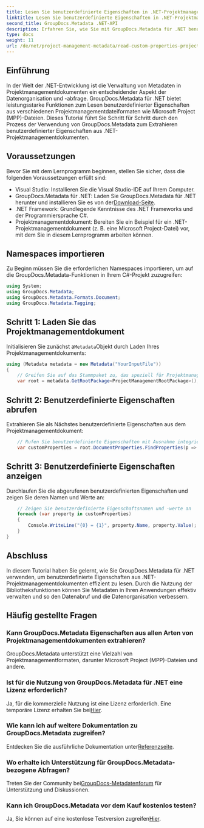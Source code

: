 ```yaml
---
title: Lesen Sie benutzerdefinierte Eigenschaften in .NET-Projektmanagementdokumenten
linktitle: Lesen Sie benutzerdefinierte Eigenschaften in .NET-Projektmanagementdokumenten
second_title: GroupDocs.Metadata .NET-API
description: Erfahren Sie, wie Sie mit GroupDocs.Metadata für .NET benutzerdefinierte Eigenschaften aus .NET-Projektmanagementdokumenten extrahieren. Verbessern Sie Ihr Metadatenmanagement.
type: docs
weight: 11
url: /de/net/project-management-metadata/read-custom-properties-project-management-documents/
---
```

## Einführung
In der Welt der .NET-Entwicklung ist die Verwaltung von Metadaten in Projektmanagementdokumenten ein entscheidender Aspekt der Datenorganisation und -abfrage. GroupDocs.Metadata für .NET bietet leistungsstarke Funktionen zum Lesen benutzerdefinierter Eigenschaften aus verschiedenen Projektmanagementdateiformaten wie Microsoft Project (MPP)-Dateien. Dieses Tutorial führt Sie Schritt für Schritt durch den Prozess der Verwendung von GroupDocs.Metadata zum Extrahieren benutzerdefinierter Eigenschaften aus .NET-Projektmanagementdokumenten.
## Voraussetzungen
Bevor Sie mit dem Lernprogramm beginnen, stellen Sie sicher, dass die folgenden Voraussetzungen erfüllt sind:
- Visual Studio: Installieren Sie die Visual Studio-IDE auf Ihrem Computer.
-  GroupDocs.Metadata für .NET: Laden Sie GroupDocs.Metadata für .NET herunter und installieren Sie es von der[Download-Seite](https://releases.groupdocs.com/metadata/net/).
- .NET Framework: Grundlegende Kenntnisse des .NET Frameworks und der Programmiersprache C#.
- Projektmanagementdokument: Bereiten Sie ein Beispiel für ein .NET-Projektmanagementdokument (z. B. eine Microsoft Project-Datei) vor, mit dem Sie in diesem Lernprogramm arbeiten können.

## Namespaces importieren
Zu Beginn müssen Sie die erforderlichen Namespaces importieren, um auf die GroupDocs.Metadata-Funktionen in Ihrem C#-Projekt zuzugreifen:
```csharp
using System;
using GroupDocs.Metadata;
using GroupDocs.Metadata.Formats.Document;
using GroupDocs.Metadata.Tagging;
```
## Schritt 1: Laden Sie das Projektmanagementdokument
 Initialisieren Sie zunächst a`Metadata`Objekt durch Laden Ihres Projektmanagementdokuments:
```csharp
using (Metadata metadata = new Metadata("YourInputFile"))
{
    // Greifen Sie auf das Stammpaket zu, das speziell für Projektmanagementdokumente gilt
    var root = metadata.GetRootPackage<ProjectManagementRootPackage>();
```
## Schritt 2: Benutzerdefinierte Eigenschaften abrufen
Extrahieren Sie als Nächstes benutzerdefinierte Eigenschaften aus dem Projektmanagementdokument:
```csharp
    // Rufen Sie benutzerdefinierte Eigenschaften mit Ausnahme integrierter Eigenschaften ab
    var customProperties = root.DocumentProperties.FindProperties(p => !p.Tags.Contains(Tags.Document.BuiltIn));
```
## Schritt 3: Benutzerdefinierte Eigenschaften anzeigen
Durchlaufen Sie die abgerufenen benutzerdefinierten Eigenschaften und zeigen Sie deren Namen und Werte an:
```csharp
    // Zeigen Sie benutzerdefinierte Eigenschaftsnamen und -werte an
    foreach (var property in customProperties)
    {
        Console.WriteLine("{0} = {1}", property.Name, property.Value);
    }
}
```

## Abschluss
In diesem Tutorial haben Sie gelernt, wie Sie GroupDocs.Metadata für .NET verwenden, um benutzerdefinierte Eigenschaften aus .NET-Projektmanagementdokumenten effizient zu lesen. Durch die Nutzung der Bibliotheksfunktionen können Sie Metadaten in Ihren Anwendungen effektiv verwalten und so den Datenabruf und die Datenorganisation verbessern.

## Häufig gestellte Fragen
### Kann GroupDocs.Metadata Eigenschaften aus allen Arten von Projektmanagementdokumenten extrahieren?
GroupDocs.Metadata unterstützt eine Vielzahl von Projektmanagementformaten, darunter Microsoft Project (MPP)-Dateien und andere.
### Ist für die Nutzung von GroupDocs.Metadata für .NET eine Lizenz erforderlich?
 Ja, für die kommerzielle Nutzung ist eine Lizenz erforderlich. Eine temporäre Lizenz erhalten Sie bei[Hier](https://purchase.groupdocs.com/temporary-license/).
### Wie kann ich auf weitere Dokumentation zu GroupDocs.Metadata zugreifen?
 Entdecken Sie die ausführliche Dokumentation unter[Referenzseite](https://reference.groupdocs.com/metadata/net/).
### Wo erhalte ich Unterstützung für GroupDocs.Metadata-bezogene Abfragen?
 Treten Sie der Community bei[GroupDocs-Metadatenforum](https://forum.groupdocs.com/c/metadata/14) für Unterstützung und Diskussionen.
### Kann ich GroupDocs.Metadata vor dem Kauf kostenlos testen?
 Ja, Sie können auf eine kostenlose Testversion zugreifen[Hier](https://releases.groupdocs.com/).